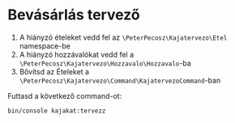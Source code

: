 # Bevásárlás tervező

1. A hiányzó ételeket vedd fel az `\PeterPecosz\Kajatervezo\Etel` namespace-be
2. A hiányzó hozzávalókat vedd fel a `\PeterPecosz\Kajatervezo\Hozzavalo\Hozzavalo`-ba
3. Bővítsd az Ételeket a `\PeterPecosz\Kajatervezo\Command\KajatervezoCommand`-ban

Futtasd a következő command-ot:
```shell
bin/console kajakat:tervezz
```
